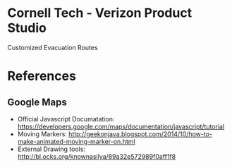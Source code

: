 # Cornell Tech - Verizon Product Studio
Customized Evacuation Routes

# References
## Google Maps
* Official Javascript Documatation: https://developers.google.com/maps/documentation/javascript/tutorial
* Moving Markers: http://geekonjava.blogspot.com/2014/10/how-to-make-animated-moving-marker-on.html
* External Drawing tools: http://bl.ocks.org/knownasilya/89a32e572989f0aff1f8

